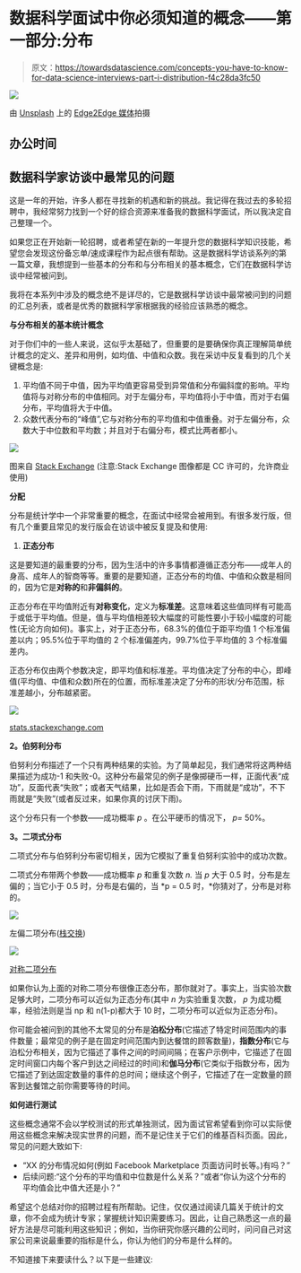 # 数据科学面试中你必须知道的概念——第一部分:分布

> 原文：<https://towardsdatascience.com/concepts-you-have-to-know-for-data-science-interviews-part-i-distribution-f4c28da3fc50>

![](img/bef4fd78b1254dc0339e7daab13f4f3c.png)

由 [Unsplash](https://unsplash.com?utm_source=medium&utm_medium=referral) 上的 [Edge2Edge 媒体](https://unsplash.com/@edge2edgemedia?utm_source=medium&utm_medium=referral)拍摄

## 办公时间

## 数据科学家访谈中最常见的问题

这是一年的开始，许多人都在寻找新的机遇和新的挑战。我记得在我过去的多轮招聘中，我经常努力找到一个好的综合资源来准备我的数据科学面试，所以我决定自己整理一个。

如果您正在开始新一轮招聘，或者希望在新的一年提升您的数据科学知识技能，希望您会发现这份备忘单/速成课程作为起点很有帮助。这是数据科学访谈系列的第一篇文章，我想提到一些基本的分布和与分布相关的基本概念，它们在数据科学访谈中经常被问到。

我将在本系列中涉及的概念绝不是详尽的，它是数据科学访谈中最常被问到的问题的汇总列表，或者是优秀的数据科学家根据我的经验应该熟悉的概念。

**与分布相关的基本统计概念**

对于你们中的一些人来说，这似乎太基础了，但重要的是要确保你真正理解简单统计概念的定义、差异和用例，如均值、中值和众数。我在采访中反复看到的几个关键概念是:

1.  平均值不同于中值，因为平均值更容易受到异常值和分布偏斜度的影响。平均值将与对称分布的中值相同。对于左偏分布，平均值将小于中值，而对于右偏分布，平均值将大于中值。
2.  众数代表分布的“峰值”,它与对称分布的平均值和中值重叠。对于左偏分布，众数大于中位数和平均数；并且对于右偏分布，模式比两者都小。

![](img/06631e99307132f72a965e7dd3e51b71.png)

图来自 [Stack Exchange](https://math.stackexchange.com/questions/969967/finding-the-most-likely-serve-speed-of-a-tennis-player) (注意:Stack Exchange 图像都是 CC 许可的，允许商业使用)

**分配**

分布是统计学中一个非常重要的概念，在面试中经常会被用到。有很多发行版，但有几个重要且常见的发行版会在访谈中被反复提及和使用:

1.  **正态分布**

这是要知道的最重要的分布，因为生活中的许多事情都遵循正态分布——成年人的身高、成年人的智商等等。重要的是要知道，正态分布的均值、中值和众数是相同的，因为它是**对称的**和**非偏斜的**。

正态分布在平均值附近有**对称变化**，定义为**标准差**。这意味着这些值同样有可能高于或低于平均值。但是，值与平均值相差较大幅度的可能性要小于较小幅度的可能性(无论方向如何)。事实上，对于正态分布，68.3%的值位于距平均值 1 个标准偏差以内；95.5%位于平均值的 2 个标准偏差内，99.7%位于平均值的 3 个标准偏差内。

正态分布仅由两个参数决定，即平均值和标准差。平均值决定了分布的中心，即峰值(平均值、中值和众数)所在的位置，而标准差决定了分布的形状/分布范围，标准差越小，分布越紧密。

![](img/2454f833bd1dbf7817ed1a152927d563.png)

[stats.stackexchange.com](https://stats.stackexchange.com/questions/476677/understanding-standard-deviation-in-normal-distribution)

**2。伯努利分布**

伯努利分布描述了一个只有两种结果的实验。为了简单起见，我们通常将这两种结果描述为成功-1 和失败-0。这种分布最常见的例子是像掷硬币一样，正面代表“成功”，反面代表“失败”；或者天气结果，比如是否会下雨，下雨就是“成功”，不下雨就是“失败”(或者反过来，如果你真的讨厌下雨)。

这个分布只有一个参数——成功概率 *p* 。在公平硬币的情况下， *p=* 50%。

**3。二项式分布**

二项式分布与伯努利分布密切相关，因为它模拟了重复伯努利实验中的成功次数。

二项式分布带两个参数——成功概率 *p* 和重复次数 *n.* 当 *p* 大于 0.5 时，分布是左偏的；当它小于 0.5 时，分布是右偏的，当 *p = 0.5 时，*你猜对了，分布是对称的。

![](img/6bf9d6a75c15c355e38ad1c043ddc9c8.png)

左偏二项分布([栈交换](https://stats.stackexchange.com/questions/176425/why-is-a-binomial-distribution-bell-shaped))

![](img/b63b18811d896f1721ce984c9fb0aba4.png)

[对称二项分布](https://www.dummies.com/article/business-careers-money/business/accounting/calculation-analysis/how-to-graph-the-binomial-distribution-145938)

如果你认为上面的对称二项分布很像正态分布，那你就对了。事实上，当实验次数足够大时，二项分布可以近似为正态分布(其中 *n* 为实验重复次数， *p* 为成功概率，经验法则是当 np 和 n(1-p)都大于 10 时，二项分布可以近似为正态分布)。

你可能会被问到的其他不太常见的分布是**泊松分布**(它描述了特定时间范围内的事件数量；最常见的例子是在固定时间范围内到达餐馆的顾客数量)，**指数分布**(它与泊松分布相关，因为它描述了事件之间的时间间隔；在客户示例中，它描述了在固定时间窗口内每个客户到达之间经过的时间)和**伽马分布**(它类似于指数分布，因为它描述了到达固定数量的事件的总时间；继续这个例子，它描述了在一定数量的顾客到达餐馆之前你需要等待的时间。

**如何进行测试**

这些概念通常不会以学校测试的形式单独测试，因为面试官希望看到你可以实际使用这些概念来解决现实世界的问题，而不是记住关于它们的维基百科页面。因此，常见的问题大致如下:

*   “XX 的分布情况如何(例如 Facebook Marketplace 页面访问时长等。)有吗？”
*   后续问题:“这个分布的平均值和中位数是什么关系？”或者“你认为这个分布的平均值会比中值大还是小？”

希望这个总结对你的招聘过程有所帮助。记住，仅仅通过阅读几篇关于统计的文章，你不会成为统计专家；掌握统计知识需要练习。因此，让自己熟悉这一点的最好方法是尽可能利用这些知识；例如，当你研究你感兴趣的公司时，问问自己对这家公司来说最重要的指标是什么，你认为他们的分布是什么样的。

不知道接下来要读什么？以下是一些建议:

[](/why-i-joined-mckinsey-as-a-data-scientist-2fb3b586fd0d)  [](/productivity-tips-for-data-scientists-eb66242fde27)  [](/top-qualities-hiring-managers-look-for-in-data-scientist-candidates-2e2cd52444c2) 